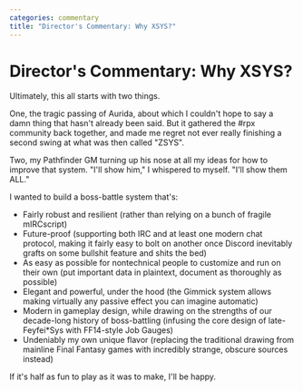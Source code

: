 ```yaml
---
categories: commentary
title: "Director's Commentary: Why XSYS?"
---
```


# Director's Commentary: Why XSYS?

Ultimately, this all starts with two things.
<!--more-->

One, the tragic passing of Aurida, about which I couldn't hope to say a damn thing that hasn't already been said. But it gathered the #rpx community back together, and made me regret not ever really finishing a second swing at what was then called "ZSYS".

Two, my Pathfinder GM turning up his nose at all my ideas for how to improve that system. "I'll show him," I whispered to myself. "I'll show them ALL."

I wanted to build a boss-battle system that's:
- Fairly robust and resilient (rather than relying on a bunch of fragile mIRCscript)
- Future-proof (supporting both IRC and at least one modern chat protocol, making it fairly easy to bolt on another once Discord inevitably grafts on some bullshit feature and shits the bed)
- As easy as possible for nontechnical people to customize and run on their own (put important data in plaintext, document as thoroughly as possible)
- Elegant and powerful, under the hood (the Gimmick system allows making virtually any passive effect you can imagine automatic)
- Modern in gameplay design, while drawing on the strengths of our decade-long history of boss-battling (infusing the core design of late-Feyfei\*Sys with FF14-style Job Gauges)
- Undeniably my own unique flavor (replacing the traditional drawing from mainline Final Fantasy games with incredibly strange, obscure sources instead)

If it's half as fun to play as it was to make, I'll be happy.